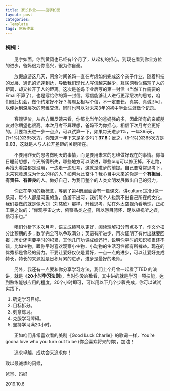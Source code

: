 ```yaml
---
title: 家长作业————见字如面
layout: post
categories:
- Template
tags: 家长作业
---
```

### **桐桐**：

&emsp;&emsp;见字如面。你到黄冈也已经有1个月了，从起初的担心，到现在看到你全方位的进步，爸妈很为你高兴，很为你自豪。

&emsp;&emsp;放假旅游这几天，闲余时间爸妈一直在考虑如何完成这个亲子作业，随着科技的发展、通讯的光速到达，导致我们现代人写信越来越少，互联网看似缩短了人的距离，却又拉开了人的距离。这次是爸妈毕业后写的第一封信（当然工作需要的Email不算了），也是写给你的第一封信。写信能够让人进行更深层次的思考，咱们借此机会，做个约定好不好？每周互相写个信，不一定要长，真实、真诚即可，以便达到深层次的思维交流，同时也可以对未来3年的初中学业生涯做个记录。

&emsp;&emsp;客观评价，从各方面反馈来看，你都比当年的爸妈强的多，因此所有的亲戚朋友对你期望也很高。本次月考不算理想，爸妈不为你担心，相信下次月考会更好的。只要每天进一步一点点，可以试算一下，如果每天进步1%，一年365天，(1+1%)的365次方，你知道一年下来是多少吗？**37.8**；反之，(1-1%)的365次方是**0.03**，这就是人与人拉开差距的关键所在。

&emsp;&emsp;不要用昨天的思考做明天的事情，而是要用未来的思维做好现在的事情。你每日睡前想想，今天所得所失，哪些地方可以改进，哪些bug可以修正掉。不走路，再抬头看路都是没用，一边走一边思考，这就是进步的前提。自己要常常思考下，未来究竟想成为什么的样的人？如何为此奋斗？我心目中未来的你是一个**有担当**、**有责任**、**有善良**的人。做好自己，为我们整个的人类文明发展做出自己的努力。

&emsp;&emsp;你正在学习的新概念，等到了第4册里面会有一篇课文，讲culture(文化)像一条河，每个人都是河里的鱼，鱼游不出河，我们每个人也跳不出自己所在的文化。我们要做的就是像大刘（刘慈欣）那样，升维思考，站在外太空视角看地球，正如王羲之说的：“仰观宇宙之大，俯察品类之盛，所以游目骋怀，足以极视听之娱，信可乐也。”

&emsp;&emsp;咱们分析下本次月考，语文成绩可以更好，阅读理解扣分有点多了，作文分扣分比预期的多；数学完全可以争取满分；英语有所进步，再次证明了有付出就要回报；历史还需要平时的积累，其他几门功课成绩还行，说明你平时的知识积累还不错，比如生物，跟你平时喜欢观察小生物、小动物的生活习性都有所裨益。现在的优秀都是曾经的努力。不要让爱好仅仅是爱好，一点一点的进步，可以让爱好变成特长，特长的来源就是日积月累的进步，进步是最好的老师。

&emsp;&emsp;另外，我还有一点要和你分享学习方法，我们上个月曾一起看了TED 的演讲，就是《**20小时学习法则**》，当时你没兴致看，其中讲的就是学习一项技能，达到熟练能够应用的程度，20个小时即可，可以用以下几个步骤完成，你可以试试实践下。
1. 确定学习目标。
2. 目标拆分。
3. 刻意练习。
4. 克服学习障碍。
5. 坚持学习满20小时。

&emsp;&emsp;正如咱们非常喜欢看的美剧《Good Luck Charlie》的歌词一样，You’re goona love who you turn out to be (你会喜欢将来的你)，加油！

&emsp;&emsp;追求卓越，成功会来追求你！

致以最诚挚的问候，

爸爸、妈妈

2019.10.6
